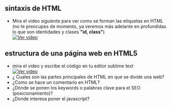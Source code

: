 ## sintaxis de HTML
- Mira el video siguiente para ver como se forman las etiquetas en HTML (no te preocupes de momento, ya veremos más adelante en profundidas lo que son identidades y clases **"id, class"**)   
[![Ver video](https://github.com/manviny/SOR/blob/master/assets/video-icon.png?raw=true)](https://mega.nz/file/rN1WGIrC#i8ztS8fL0TzdbtTzpXj1yTUbYGX8_mGVaAGlvu7IsqA)

## estructura de una página web en HTML5   
- mira el video y escribe el código en tu editor sublime text   
[![Ver video](https://github.com/manviny/SOR/blob/master/assets/video-icon.png?raw=true)](https://mega.nz/file/yc0BTSZY#pZyo4xc1R7i3WE0iLo0B4RZ6FjF1uvC0T7PdutUZhAY)
- ¿ Cuales son las partes principales de HTML en que se divide una web?
- ¿Como se hace un comentario en HTML?
- ¿Dónde se ponen los keywords o palabras clave para el SEO (posicionamiento)?
- ¿Donde interesa poner el javascript?





